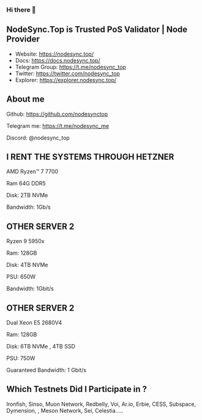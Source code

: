 ### Hi there 👋
## NodeSync.Top is Trusted PoS Validator | Node Provider
- Website: ​https://nodesync.top/
- Docs: ​https://docs.nodesync.top/
- Telegram Group: ​https://t.me/nodesync_top
- Twitter: https://twitter.com/nodesync_top
- Explorer: https://explorer.nodesync.top/
## About me
Github: https://github.com/nodesynctop

Telegram me: https://t.me/nodesync_me

Discord: @nodesync_top


## I RENT THE SYSTEMS THROUGH HETZNER

AMD Ryzen™ 7 7700 

Ram 64G DDR5

Disk: 2TB NVMe

Bandwidth: 1Gb/s

## OTHER SERVER 2

Ryzen 9 5950x

Ram: 128GB

Disk: 4TB NVMe

PSU: 650W

Bandwidth: 1Gbit/s

## OTHER SERVER 2

Dual Xeon E5 2680V4

Ram: 128GB

Disk: 6TB NVMe , 4TB SSD

PSU: 750W

Guaranteed Bandwidth: 1 Gbit/s

## Which Testnets Did I Participate in ?
Ironfish, Sinso, Muon Network, Redbelly, Voi, Ar.io, Erbie, CESS, Subspace, Dymension, , Meson Network, Sei, Celestia.....

